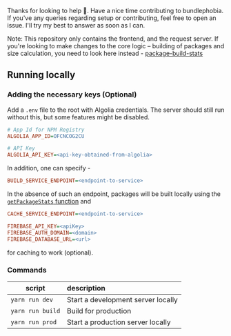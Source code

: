 Thanks for looking to help 👋. Have a nice time contributing to bundlephobia.
If you've any queries regarding setup or contributing, feel free to open an issue. 
I'll try my best to answer as soon as I can.

Note: This repository only contains the frontend, and the request server. 
If you're looking to make changes to the core logic – building of packages and size calculation, you need to look here instead - [package-build-stats](https://github.com/pastelsky/package-build-stats)

## Running locally
### Adding the necessary keys (Optional)
Add a `.env` file to the root with Algolia credentials. The server should still run without this, but some features might be disabled.
  
  ```ini
# App Id for NPM Registry
ALGOLIA_APP_ID=OFCNCOG2CU

# API Key
ALGOLIA_API_KEY=<api-key-obtained-from-algolia>
```

In addition, one can specify - 
```ini
BUILD_SERVICE_ENDPOINT=<endpoint-to-service>
```
In the absence of such an endpoint, packages will be built locally using the [`getPackageStats` function](https://github.com/pastelsky/package-build-stats)
and 

  ```ini
CACHE_SERVICE_ENDPOINT=<endpoint-to-service>

FIREBASE_API_KEY=<apiKey>
FIREBASE_AUTH_DOMAIN=<domain>
FIREBASE_DATABASE_URL=<url>
  ```
  for caching to work (optional).
  
### Commands
| script        | description  |
| ------------- |:-------------|
| `yarn run dev`  | Start a development server locally |
| `yarn run build`    | Build for production      |
| `yarn run prod` | Start a production server locally      | 